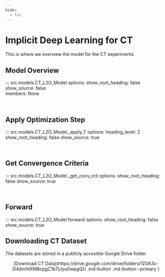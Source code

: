 ```yaml
---
hide:
  - toc
---
```


# Implicit Deep Learning for CT

This is where we overview the model for the CT experiments

<!-- !!! tip "Full Tutorial"
    See the tutorial page for a Jupyter notebook using this model. :fontawesome-regular-face-laugh-wink: -->

<!-- ## Sample Code Usage

Insert sample code

``` py title="bubble_sort.py" linenums="1" hl_lines="2 3"
def bubble_sort(items):
    for i in range(len(items)):
        for j in range(len(items) - 1 - i):
            if items[j] > items[j + 1]:
                items[j], items[j + 1] = items[j + 1], items[j]
``` -->

## Model Overview
::: src.models.CT_L2O_Model
    options:
      show_root_heading: false
      show_source: false  
      members: None

<br>

## Apply Optimization Step    
::: src.models.CT_L2O_Model._apply_T
    options:
      heading_level: 2
      show_root_heading: false
      show_source: true            

<br>

## Get Convergence Criteria
::: src.models.CT_L2O_Model._get_conv_crit
    options:
      show_root_heading: false
      show_source: true       

<br>

## Forward  
::: src.models.CT_L2O_Model.forward
    options:
      show_root_heading: false
      show_source: true        


## Downloading CT Dataset

The datasets are stored in a publicly accesible Google Drive folder.

<center>
[Download CT Data](https://drive.google.com/drive/folders/1Z0A3c-D4dnrhlXM8cpgC1b7Ltyu0wpgQ){ .md-button .md-button--primary }
</center>


